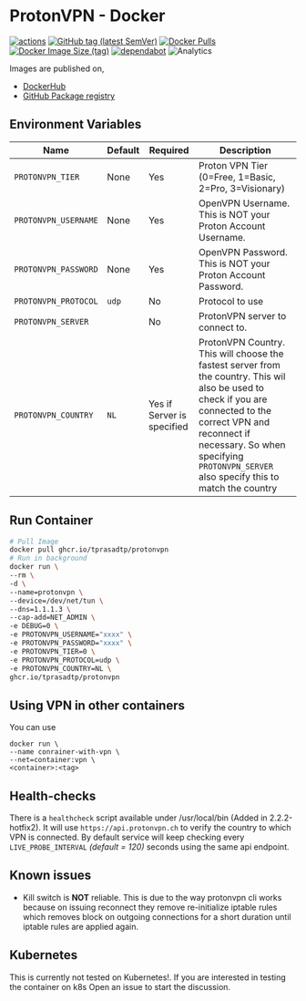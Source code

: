 # ProtonVPN - Docker

[![actions](https://github.com/tprasadtp/protonvpn-docker/workflows/build/badge.svg)](https://github.com/tprasadtp/protonvpn-docker/actions?workflow=build)
[![GitHub tag (latest SemVer)](https://img.shields.io/github/v/tag/tprasadtp/protonvpn-docker?label=version&logo=github&sort=semver)](https://github.com/tprasadtp/protonvpn-docker/releases/latest)
[![Docker Pulls](https://img.shields.io/docker/pulls/tprasadtp/protonvpn?color=0db7ed&label=hub.docker.com&logo=docker&logoColor=0db7ed)](https://hub.docker.com/r/tprasadtp/protonvpn)
[![Docker Image Size (tag)](https://img.shields.io/docker/image-size/tprasadtp/protonvpn/latest?color=0db7ed&logo=docker&logoColor=0db7ed)](https://hub.docker.com/r/tprasadtp/protonvpn)
[![dependabot](https://api.dependabot.com/badges/status?host=github&repo=tprasadtp/protonvpn-docker)](https://app.dependabot.com)
![Analytics](https://ga-beacon.prasadt.com/UA-101760811-3/github/protonvpn-docker?pink&useReferer)

Images are published on,

- [DockerHub](https://hub.docker.com/r/tprasadtp/protonvpn-docker/tags)
- [GitHub Package registry](https://github.com/users/tprasadtp/packages/container/package/docker-socket-proxy)

## Environment Variables

| Name | Default | Required | Description
|------|---------|----------|-------------
| `PROTONVPN_TIER`     | None   | Yes | Proton VPN Tier (0=Free, 1=Basic, 2=Pro, 3=Visionary)
| `PROTONVPN_USERNAME` | None   | Yes | OpenVPN Username. This is NOT your Proton Account Username.
| `PROTONVPN_PASSWORD` | None   | Yes | OpenVPN Password. This is NOT your Proton Account Password.
| `PROTONVPN_PROTOCOL` | `udp`  | No  | Protocol to use
| `PROTONVPN_SERVER`   |        | No  | ProtonVPN server to connect to.
| `PROTONVPN_COUNTRY`  | `NL`   | Yes if Server is specified  | ProtonVPN Country. This will choose the fastest server from the country. This wil also be used to check if you are connected to the correct VPN and reconnect if necessary. So when specifying `PROTONVPN_SERVER` also specify this to match the country

## Run Container

```bash
# Pull Image
docker pull ghcr.io/tprasadtp/protonvpn
# Run in background
docker run \
--rm \
-d \
--name=protonvpn \
--device=/dev/net/tun \
--dns=1.1.1.3 \
--cap-add=NET_ADMIN \
-e DEBUG=0 \
-e PROTONVPN_USERNAME="xxxx" \
-e PROTONVPN_PASSWORD="xxxx" \
-e PROTONVPN_TIER=0 \
-e PROTONVPN_PROTOCOL=udp \
-e PROTONVPN_COUNTRY=NL \
ghcr.io/tprasadtp/protonvpn
```

## Using VPN in other containers

You can use

```console
docker run \
--name conrainer-with-vpn \
--net=container:vpn \
<container>:<tag>
```

## Health-checks

There is a `healthcheck` script available under /usr/local/bin (Added in 2.2.2-hotfix2). It will use `https://api.protonvpn.ch` to verify the country to which VPN is connected. By default service will keep checking every `LIVE_PROBE_INTERVAL` _(default = 120)_ seconds using the same api endpoint.

## Known issues

- Kill switch is **NOT** reliable. This is due to the way protonvpn cli works because on issuing reconnect they remove
re-initialize iptable rules which removes block on outgoing connections for a short duration until iptable rules are applied again.

## Kubernetes

This is currently not tested on Kubernetes!. If you are interested in testing the container on k8s
Open an issue to start the discussion.
